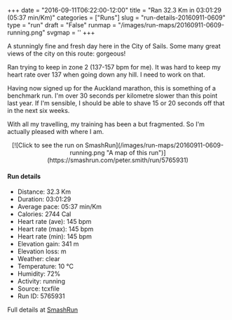 +++
date = "2016-09-11T06:22:00-12:00"
title = "Ran 32.3 Km in 03:01:29 (05:37 min/Km)"
categories = ["Runs"]
slug = "run-details-20160911-0609"
type = "run"
draft = "False"
runmap = "/images/run-maps/20160911-0609-running.png"
svgmap = '<polyline points="55 33, 55 32, 54 33, 52 33, 51 35, 50 39, 48 42, 48 43, 47 44, 47 45, 46 51, 45 53, 43 59, 34 85, 33 87, 31 93, 27 89, 16 78, 14 75, 15 72, 13 70, 13 70, 10 71, 9 71, 5 69, 1 66, 1 65, 10 56, 7 54, 6 52, 5 48, 5 42, 0 36, 12 30, 15 27, 13 25, 15 24, 19 23, 20 22, 25 21, 25 20, 26 20, 29 17, 35 16, 34 11, 35 10, 36 7, 38 6, 38 6, 38 7, 38 10, 38 10, 41 12, 42 13, 45 14, 47 15, 48 16, 48 15, 49 15, 51 11, 53 8, 55 8, 55 8, 52 11, 52 12, 57 13, 59 14, 60 14, 69 16, 71 17, 78 19, 87 19, 89 20, 92 23, 94 24, 96 25, 100 24, 97 25, 95 24, 93 23, 89 20, 87 20, 81 19, 79 19, 79 20, 78 22, 75 21, 74 21, 68 24">'
+++

A stunningly fine and fresh day here in the City of Sails. Some many great views of the city on this route:  gorgeous!

Ran trying to keep in zone 2 (137-157 bpm for me). It was hard to keep my heart rate over 137 when going down any hill. I need to work on that. 

Having now signed up for the Auckland marathon, this is something of a benchmark run. I'm over 30 seconds per kilometre slower than this point last year.  If I'm sensible, I should be able to shave 15 or 20 seconds off that in the next six weeks. 

With all my travelling,  my training has been a but fragmented. So I'm actually pleased with where I am. 

<!--more-->

<center>
[![Click to see the run on SmashRun](/images/run-maps/20160911-0609-running.png "A map of this run")](https://smashrun.com/peter.smith/run/5765931)
</center>

#### Run details

* Distance: 32.3 Km
* Duration: 03:01:29
* Average pace: 05:37 min/Km
* Calories: 2744 Cal
* Heart rate (ave): 145 bpm
* Heart rate (max): 145 bpm
* Heart rate (min): 145 bpm
* Elevation gain: 341 m
* Elevation loss:  m
* Weather: clear
* Temperature: 10 &deg;C
* Humidity: 72%
* Activity: running
* Source: tcxfile
* Run ID: 5765931

Full details at [SmashRun](https://smashrun.com/peter.smith/run/5765931)